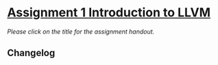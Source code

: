 # [Assignment 1 Introduction to LLVM](https://v2.overleaf.com/read/nhhvbfjfztbm)

*Please click on the title for the assignment handout.*

## Changelog
